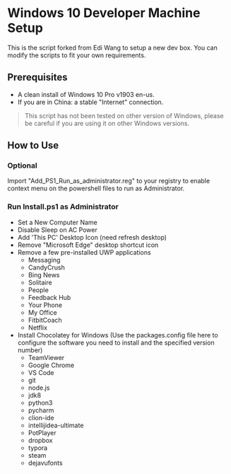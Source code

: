 # Windows 10 Developer Machine Setup

This is the script forked from Edi Wang to setup a new dev box. You can modify the scripts to fit your own requirements.

## Prerequisites

- A clean install of Windows 10 Pro v1903 en-us.
- If you are in China: a stable "Internet" connection.

> This script has not been tested on other version of Windows, please be careful if you are using it on other Windows versions.

## How to Use

### Optional

Import "Add_PS1_Run_as_administrator.reg" to your registry to enable context menu on the powershell files to run as Administrator.

### Run Install.ps1 as Administrator

- Set a New Computer Name
- Disable Sleep on AC Power
- Add 'This PC' Desktop Icon (need refresh desktop)
- Remove "Microsoft Edge" desktop shortcut icon
- Remove a few pre-installed UWP applications
    - Messaging
    - CandyCrush
    - Bing News
    - Solitaire
    - People
    - Feedback Hub
    - Your Phone
    - My Office
    - FitbitCoach
    - Netflix
- Install Chocolatey for Windows (Use the packages.config file here to configure the software you need to install and the specified version number)
    - TeamViewer
    - Google Chrome
    - VS Code
    - git
    - node.js
    - jdk8
    - python3
    - pycharm
    - clion-ide
    - intellijidea-ultimate
    - PotPlayer
    - dropbox
    - typora
    - steam    
    - dejavufonts